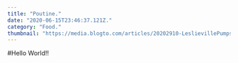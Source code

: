 ```yaml
---
title: "Poutine."
date: "2020-06-15T23:46:37.121Z."
category: "Food."
thumbnail: "https://media.blogto.com/articles/20202910-LeslievillePumps-20.jpg?w=2048&cmd=resize_then_crop&height=1365&quality=70"
---
```


#Hello World!!